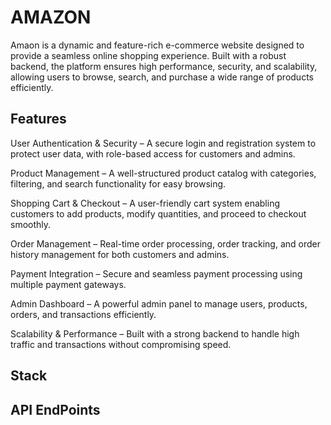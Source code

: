 
# AMAZON

Amaon is a dynamic and feature-rich e-commerce website designed to provide a seamless online shopping experience. Built with a robust backend, the platform ensures high performance, security, and scalability, allowing users to browse, search, and purchase a wide range of products efficiently.

## Features
 User Authentication & Security 
  – A secure login and registration system to protect user data, with role-based access for customers and admins.

 Product Management 
 – A well-structured product catalog with categories, filtering, and search functionality for easy browsing.

 Shopping Cart & Checkout 
 – A user-friendly cart system enabling customers to add products, modify quantities, and proceed to checkout smoothly.

 Order Management 
 – Real-time order processing, order tracking, and order history management for both customers and admins.

 Payment Integration 
 – Secure and seamless payment processing using multiple payment gateways.

 Admin Dashboard 
 – A powerful admin panel to manage users, products, orders, and transactions efficiently.

 Scalability & Performance 
– Built with a strong backend to handle high traffic and transactions without compromising speed.

## Stack

## API EndPoints 